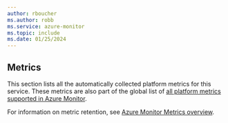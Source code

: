 ```yaml
---
author: rboucher
ms.author: robb
ms.service: azure-monitor
ms.topic: include
ms.date: 01/25/2024
---
```


## Metrics

This section lists all the automatically collected platform metrics for this service. These metrics are also part of the global list of [all platform metrics supported in Azure Monitor](/azure/azure-monitor/reference/supported-metrics/metrics-index#supported-metrics-per-resource-type).

For information on metric retention, see [Azure Monitor Metrics overview](/azure/azure-monitor/essentials/data-platform-metrics#retention-of-metrics).

